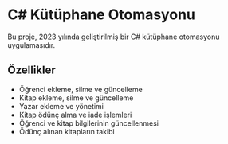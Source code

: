 # C# Kütüphane Otomasyonu

Bu proje, 2023 yılında geliştirilmiş bir C# kütüphane otomasyonu uygulamasıdır.  

## Özellikler

- Öğrenci ekleme, silme ve güncelleme  
- Kitap ekleme, silme ve güncelleme  
- Yazar ekleme ve yönetimi  
- Kitap ödünç alma ve iade işlemleri  
- Öğrenci ve kitap bilgilerinin güncellenmesi  
- Ödünç alınan kitapların takibi  

